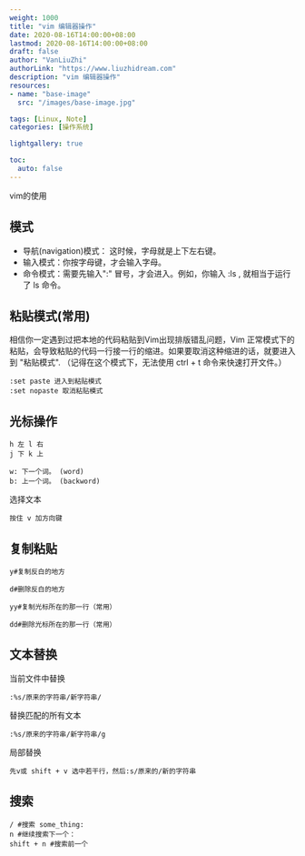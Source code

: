 ```yaml
---
weight: 1000
title: "vim 编辑器操作"
date: 2020-08-16T14:00:00+08:00
lastmod: 2020-08-16T14:00:00+08:00
draft: false
author: "VanLiuZhi"
authorLink: "https://www.liuzhidream.com"
description: "vim 编辑器操作"
resources:
- name: "base-image"
  src: "/images/base-image.jpg"

tags: [Linux, Note]
categories: [操作系统]

lightgallery: true

toc:
  auto: false
---
```


vim的使用

<!-- more -->

## 模式

- 导航(navigation)模式： 这时候，字母就是上下左右键。
- 输入模式：你按字母键，才会输入字母。
- 命令模式：需要先输入":" 冒号，才会进入。例如，你输入 :ls , 就相当于运行了 ls 命令。

## 粘贴模式(常用)

相信你一定遇到过把本地的代码粘贴到Vim出现排版错乱问题，Vim 正常模式下的粘贴，会导致粘贴的代码一行接一行的缩进。如果要取消这种缩进的话，就要进入到 "粘贴模式". （记得在这个模式下，无法使用 ctrl + t 命令来快速打开文件。）

    :set paste 进入到粘贴模式
    :set nopaste 取消粘贴模式

## 光标操作

    h 左 l 右
    j 下 k 上

    w: 下一个词。 (word)
    b: 上一个词。 (backword)

选择文本

    按住 v 加方向键


## 复制粘贴

    y#复制反白的地方

    d#删除反白的地方

    yy#复制光标所在的那一行（常用）

    dd#删除光标所在的那一行（常用）

## 文本替换

当前文件中替换

    :%s/原来的字符串/新字符串/

替换匹配的所有文本

    :%s/原来的字符串/新字符串/g

局部替换

    先v或 shift + v 选中若干行，然后:s/原来的/新的字符串

## 搜索

    / #搜索 some_thing: 
    n #继续搜索下一个：
    shift + n #搜索前一个


